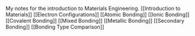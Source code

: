 My notes for the introduction to Materials Engineering.
[[Introduction to Materials]]
[[Electron Configurations]]
[[Atomic Bonding]]
[[Ionic Bonding]]
[[Covalent Bonding]]
[[Mixed Bonding]]
[[Metallic Bonding]]
[[Secondary Bonding]]
[[Bonding Type Comparison]]
